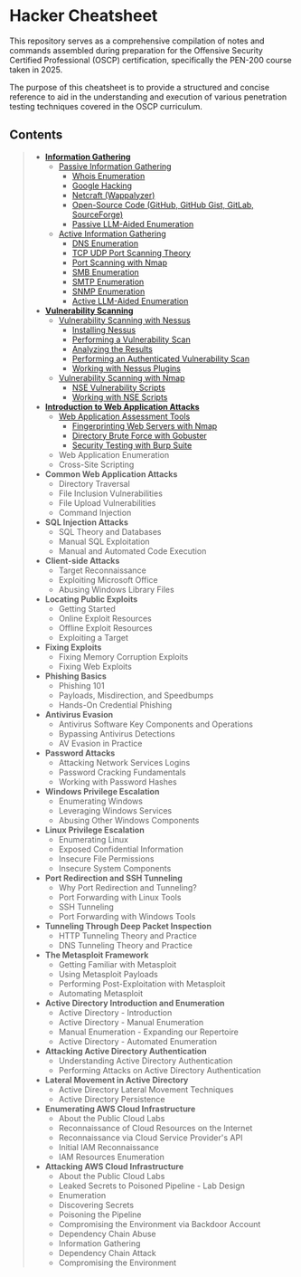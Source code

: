# Hacker Cheatsheet

This repository serves as a comprehensive compilation of notes and commands assembled during preparation for the Offensive Security Certified Professional (OSCP) certification, specifically the PEN-200 course taken in 2025. 

The purpose of this cheatsheet is to provide a structured and concise reference to aid in the understanding and execution of various penetration testing techniques covered in the OSCP curriculum.

## Contents

>- [**Information Gathering**](https://github.com/caderob/hacker-cheatsheet/tree/main/01%20Information%20Gathering)
>   - [Passive Information Gathering](https://github.com/caderob/hacker-cheatsheet/tree/main/01%20Information%20Gathering/01%20Passive%20Information%20Gathering)
>     - [Whois Enumeration](https://github.com/caderob/hacker-cheatsheet/blob/main/01%20Information%20Gathering/01%20Passive%20Information%20Gathering/01%20Whois%20Enumeration.md)
>     - [Google Hacking](https://github.com/caderob/hacker-cheatsheet/blob/main/01%20Information%20Gathering/01%20Passive%20Information%20Gathering/02%20Google%20Hacking.md)
>     - [Netcraft (Wappalyzer)](https://github.com/caderob/hacker-cheatsheet/blob/main/01%20Information%20Gathering/01%20Passive%20Information%20Gathering/03%20Netcraft%20(Wappalyzer).md)
>     - [Open-Source Code (GitHub, GitHub Gist, GitLab, SourceForge)](https://github.com/caderob/hacker-cheatsheet/blob/main/01%20Information%20Gathering/01%20Passive%20Information%20Gathering/04%20Open-Source%20Code%20(GitHub%2C%20GitHub%20Gist%2C%20GitLab%2C%20SourceForge).md)
>     - [Passive LLM-Aided Enumeration](https://github.com/caderob/hacker-cheatsheet/blob/main/01%20Information%20Gathering/01%20Passive%20Information%20Gathering/05%20Passive%20LLM-Aided%20Enumeration.md)
>   - [Active Information Gathering](https://github.com/caderob/hacker-cheatsheet/tree/main/01%20Information%20Gathering/02%20Active%20Information%20Gathering)
>     - [DNS Enumeration](https://github.com/caderob/hacker-cheatsheet/blob/main/01%20Information%20Gathering/02%20Active%20Information%20Gathering/01%20DNS%20Enumeration.md)
>     - [TCP UDP Port Scanning Theory](https://github.com/caderob/hacker-cheatsheet/blob/main/01%20Information%20Gathering/02%20Active%20Information%20Gathering/02%20TCP%20UDP%20Port%20Scanning%20Theory.md)
>     - [Port Scanning with Nmap](https://github.com/caderob/hacker-cheatsheet/blob/main/01%20Information%20Gathering/02%20Active%20Information%20Gathering/03%20Port%20Scanning%20with%20Nmap.md)
>     - [SMB Enumeration](https://github.com/caderob/hacker-cheatsheet/blob/main/01%20Information%20Gathering/02%20Active%20Information%20Gathering/04%20SMB%20Enumeration.md)
>     - [SMTP Enumeration](https://github.com/caderob/hacker-cheatsheet/blob/main/01%20Information%20Gathering/02%20Active%20Information%20Gathering/05%20SMTP%20Enumeration.md)
>     - [SNMP Enumeration](https://github.com/caderob/hacker-cheatsheet/blob/main/01%20Information%20Gathering/02%20Active%20Information%20Gathering/06%20SNMP%20Enumeration.md)
>     - [Active LLM-Aided Enumeration](https://github.com/caderob/hacker-cheatsheet/blob/main/01%20Information%20Gathering/02%20Active%20Information%20Gathering/07%20Active%20LLM-Aided%20Enumeration.md)
>- [**Vulnerability Scanning**](https://github.com/caderob/hacker-cheatsheet/tree/main/02%20Vulnerability%20Scanning)
>   - [Vulnerability Scanning with Nessus](https://github.com/caderob/hacker-cheatsheet/tree/main/02%20Vulnerability%20Scanning/01%20Vulnerability%20Scanning%20with%20Nessus)
>     - [Installing Nessus](https://github.com/caderob/hacker-cheatsheet/blob/main/02%20Vulnerability%20Scanning/01%20Vulnerability%20Scanning%20with%20Nessus/01%20Installing%20Nessus.md)
>     - [Performing a Vulnerability Scan](https://github.com/caderob/hacker-cheatsheet/blob/main/02%20Vulnerability%20Scanning/01%20Vulnerability%20Scanning%20with%20Nessus/02%20Performing%20a%20Vulnerability%20Scan.md)
>     - [Analyzing the Results](https://github.com/caderob/hacker-cheatsheet/blob/main/02%20Vulnerability%20Scanning/01%20Vulnerability%20Scanning%20with%20Nessus/03%20Analyzing%20the%20Results.md)
>     - [Performing an Authenticated Vulnerability Scan](https://github.com/caderob/hacker-cheatsheet/blob/main/02%20Vulnerability%20Scanning/01%20Vulnerability%20Scanning%20with%20Nessus/04%20Performing%20an%20Authenticated%20Vulnerability%20Scan.md)
>     - [Working with Nessus Plugins](https://github.com/caderob/hacker-cheatsheet/blob/main/02%20Vulnerability%20Scanning/01%20Vulnerability%20Scanning%20with%20Nessus/05%20Working%20with%20Nessus%20Plugins.md)
>   - [Vulnerability Scanning with Nmap](https://github.com/caderob/hacker-cheatsheet/tree/main/02%20Vulnerability%20Scanning/02%20Vulnerability%20Scanning%20with%20Nmap)
>     - [NSE Vulnerability Scripts](https://github.com/caderob/hacker-cheatsheet/blob/main/02%20Vulnerability%20Scanning/02%20Vulnerability%20Scanning%20with%20Nmap/01%20NSE%20Vulnerability%20Scripts.md)
>     - [Working with NSE Scripts](https://github.com/caderob/hacker-cheatsheet/blob/main/02%20Vulnerability%20Scanning/02%20Vulnerability%20Scanning%20with%20Nmap/02%20Working%20with%20NSE%20Scripts.md)
>- [**Introduction to Web Application Attacks**](https://github.com/caderob/hacker-cheatsheet/tree/main/03%20Introduction%20to%20Web%20Application%20Attacks)
>   - [Web Application Assessment Tools](https://github.com/caderob/hacker-cheatsheet/tree/main/03%20Introduction%20to%20Web%20Application%20Attacks/01%20Web%20Application%20Assessment%20Tools)
>     - [Fingerprinting Web Servers with Nmap](https://github.com/caderob/hacker-cheatsheet/blob/main/03%20Introduction%20to%20Web%20Application%20Attacks/01%20Web%20Application%20Assessment%20Tools/01%20Fingerprinting%20Web%20Servers%20with%20Nmap.md)
>     - [Directory Brute Force with Gobuster](https://github.com/caderob/hacker-cheatsheet/blob/main/03%20Introduction%20to%20Web%20Application%20Attacks/01%20Web%20Application%20Assessment%20Tools/02%20Directory%20Brute%20Force%20with%20Gobuster.md)
>     - [Security Testing with Burp Suite](https://github.com/caderob/hacker-cheatsheet/blob/main/03%20Introduction%20to%20Web%20Application%20Attacks/01%20Web%20Application%20Assessment%20Tools/03%20Security%20Testing%20with%20Burp%20Suite.md)
>   - Web Application Enumeration
>   - Cross-Site Scripting
>- **Common Web Application Attacks**
>   - Directory Traversal
>   - File Inclusion Vulnerabilities
>   - File Upload Vulnerabilities
>   - Command Injection
>- **SQL Injection Attacks**
>   - SQL Theory and Databases
>   - Manual SQL Exploitation
>   - Manual and Automated Code Execution
>- **Client-side Attacks**
>   - Target Reconnaissance
>   - Exploiting Microsoft Office
>   - Abusing Windows Library Files
>- **Locating Public Exploits**
>   - Getting Started
>   - Online Exploit Resources
>   - Offline Exploit Resources
>   - Exploiting a Target
>- **Fixing Exploits**
>   - Fixing Memory Corruption Exploits
>   - Fixing Web Exploits
>- **Phishing Basics**
>   - Phishing 101
>   - Payloads, Misdirection, and Speedbumps
>   - Hands-On Credential Phishing
>- **Antivirus Evasion**
>   - Antivirus Software Key Components and Operations
>   - Bypassing Antivirus Detections
>   - AV Evasion in Practice
>- **Password Attacks**
>   - Attacking Network Services Logins
>   - Password Cracking Fundamentals
>   - Working with Password Hashes
>- **Windows Privilege Escalation**
>   - Enumerating Windows
>   - Leveraging Windows Services
>   - Abusing Other Windows Components
>- **Linux Privilege Escalation**
>   - Enumerating Linux
>   - Exposed Confidential Information
>   - Insecure File Permissions
>   - Insecure System Components
>- **Port Redirection and SSH Tunneling**
>   - Why Port Redirection and Tunneling?
>   - Port Forwarding with Linux Tools
>   - SSH Tunneling
>   - Port Forwarding with Windows Tools
>- **Tunneling Through Deep Packet Inspection**
>   - HTTP Tunneling Theory and Practice
>   - DNS Tunneling Theory and Practice
>- **The Metasploit Framework**
>   - Getting Familiar with Metasploit
>   - Using Metasploit Payloads
>   - Performing Post-Exploitation with Metasploit
>   - Automating Metasploit
>- **Active Directory Introduction and Enumeration**
>   - Active Directory - Introduction
>   - Active Directory - Manual Enumeration
>   - Manual Enumeration - Expanding our Repertoire
>   - Active Directory - Automated Enumeration
>- **Attacking Active Directory Authentication**
>   - Understanding Active Directory Authentication
>   - Performing Attacks on Active Directory Authentication
>- **Lateral Movement in Active Directory**
>   - Active Directory Lateral Movement Techniques
>   - Active Directory Persistence
>- **Enumerating AWS Cloud Infrastructure**
>   - About the Public Cloud Labs
>   - Reconnaissance of Cloud Resources on the Internet
>   - Reconnaissance via Cloud Service Provider's API
>   - Initial IAM Reconnaissance
>   - IAM Resources Enumeration
>- **Attacking AWS Cloud Infrastructure**
>   - About the Public Cloud Labs
>   - Leaked Secrets to Poisoned Pipeline - Lab Design
>   - Enumeration
>   - Discovering Secrets
>   - Poisoning the Pipeline
>   - Compromising the Environment via Backdoor Account
>   - Dependency Chain Abuse
>   - Information Gathering
>   - Dependency Chain Attack
>   - Compromising the Environment
